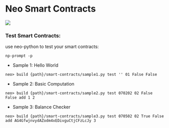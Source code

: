 # Neo Smart Contracts

![](https://themerkle.com/wp-content/uploads/2017/08/NEO-GAS-Ethereum-Gas.jpg)

### Test Smart Contracts:
use neo-python to test your smart contracts:
```
np-prompt -p
```


* Sample 1: Hello World
```
neo> build {path}/smart-contracts/sample1.py test '' 01 False False
```
* Sample 2: Basic Computation
```
neo> build {path}/smart-contracts/sample2.py test 070202 02 False False add 1 2
```


* Sample 3: Balance Checker
```
neo> build {path}/smart-contracts/sample3.py test 070502 02 True False add AG4GfwjnvydAZodm4xEDivguCtjCFzLcJy 3
```
